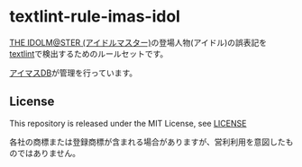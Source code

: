 textlint-rule-imas-idol
=======================

[THE IDOLM@STER (アイドルマスター)](https://idolmaster-official.jp/)の登場人物(アイドル)の誤表記を
[textlint](https://textlint.github.io/)で検出するためのルールセットです。

[アイマスDB](https://imas-db.jp/)が管理を行っています。

## License

This repository is released under the MIT License, see [LICENSE](LICENSE)

各社の商標または登録商標が含まれる場合がありますが、営利利用を意図したものではありません。
